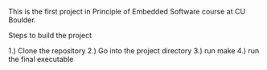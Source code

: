 
This is the first project in Principle of Embedded Software course at CU Boulder.

Steps to build the project

1.) Clone the repository
2.) Go into the project directory
3.) run make
4.) run the final executable
